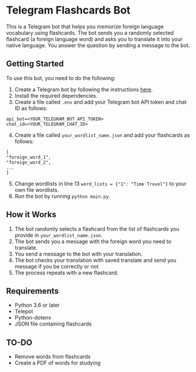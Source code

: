 # Telegram Flashcards Bot

This is a Telegram bot that helps you memorize foreign language vocabulary using flashcards. The bot sends you a randomly selected flashcard (a foreign language word) and asks you to translate it into your native language. You answer the question by sending a message to the bot.

## Getting Started

To use this bot, you need to do the following:

1. Create a Telegram bot by following the instructions [here](https://core.telegram.org/bots#3-how-do-i-create-a-bot).
2. Install the required dependencies.
3. Create a file called `.env` and add your Telegram bot API token and chat ID as follows:

```
api_bot=<YOUR_TELEGRAM_BOT_API_TOKEN>
chat_id=<YOUR_TELEGRAM_CHAT_ID>
```

4. Create a file called `your_wordlist_name.json` and add your flashcards as follows:

```
[
"foreign_word_1",
"foreign_word_2",
...
]
```
5. Change wordlists in line 13 ```word_lists = {"1": "Time Travel"}``` to your own file wordlists.
6. Run the bot by running `python main.py`.

## How it Works

1. The bot randomly selects a flashcard from the list of flashcards you provide in `your_wordlist_name.json`.
2. The bot sends you a message with the foreign word you need to translate.
3. You send a message to the bot with your translation.
4. The bot checks your translation with saved translate and send you message if you be correctly or not
5. The process repeats with a new flashcard.

## Requirements
- Python 3.6 or later
- Telepot
- Python-dotenv
- JSON file containing flashcards

## TO-DO
- Remove words from flashcards
- Create a PDF of words for studying
